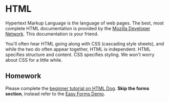 # HTML

Hypertext Markup Language is the language of web pages. The best, most complete HTML documentation is provided by the [Mozilla Developer Network][mdn-html]. This documentation is your friend.

You'll often hear HTML going along with CSS (cascading style sheets),
and while the two do often appear together, HTML is independent.  HTML
specifies structure and content. CSS specifies styling. We won't worry
about CSS for a little while.

## Homework

Please complete the [beginner tutorial on HTML Dog][html-dog-tutorial].  **Skip the forms section**, instead refer to the [Easy Forms Demo][easy-forms-demo].

[html-dog-tutorial]: http://www.htmldog.com/guides/html/beginner/
[mdn-html]: https://developer.mozilla.org/en-US/docs/Web/HTML/Element
[easy-forms-demo]: ../demos/easy_forms_demo
